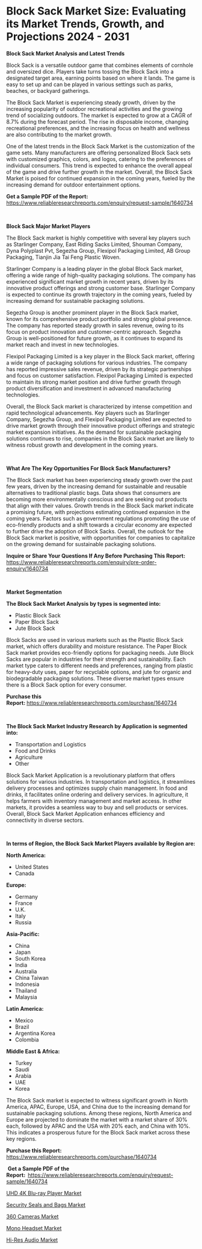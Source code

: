 <p><h1>Block Sack Market Size: Evaluating its Market Trends, Growth, and Projections 2024 - 2031</h1></p><p><strong>Block Sack Market Analysis and Latest Trends</strong></p>
<p><p>Block Sack is a versatile outdoor game that combines elements of cornhole and oversized dice. Players take turns tossing the Block Sack into a designated target area, earning points based on where it lands. The game is easy to set up and can be played in various settings such as parks, beaches, or backyard gatherings.</p><p>The Block Sack Market is experiencing steady growth, driven by the increasing popularity of outdoor recreational activities and the growing trend of socializing outdoors. The market is expected to grow at a CAGR of 8.7% during the forecast period. The rise in disposable income, changing recreational preferences, and the increasing focus on health and wellness are also contributing to the market growth.</p><p>One of the latest trends in the Block Sack Market is the customization of the game sets. Many manufacturers are offering personalized Block Sack sets with customized graphics, colors, and logos, catering to the preferences of individual consumers. This trend is expected to enhance the overall appeal of the game and drive further growth in the market. Overall, the Block Sack Market is poised for continued expansion in the coming years, fueled by the increasing demand for outdoor entertainment options.</p></p>
<p><strong>Get a Sample PDF of the Report:&nbsp;</strong> <a href="https://www.reliableresearchreports.com/enquiry/request-sample/1640734">https://www.reliableresearchreports.com/enquiry/request-sample/1640734</a></p>
<p>&nbsp;</p>
<p><strong>Block Sack Major Market Players</strong></p>
<p><p>The Block Sack market is highly competitive with several key players such as Starlinger Company, East Riding Sacks Limited, Shouman Company, Dyna Polyplast Pvt, Segezha Group, Flexipol Packaging Limited, AB Group Packaging, Tianjin Jia Tai Feng Plastic Woven.</p><p>Starlinger Company is a leading player in the global Block Sack market, offering a wide range of high-quality packaging solutions. The company has experienced significant market growth in recent years, driven by its innovative product offerings and strong customer base. Starlinger Company is expected to continue its growth trajectory in the coming years, fueled by increasing demand for sustainable packaging solutions.</p><p>Segezha Group is another prominent player in the Block Sack market, known for its comprehensive product portfolio and strong global presence. The company has reported steady growth in sales revenue, owing to its focus on product innovation and customer-centric approach. Segezha Group is well-positioned for future growth, as it continues to expand its market reach and invest in new technologies.</p><p>Flexipol Packaging Limited is a key player in the Block Sack market, offering a wide range of packaging solutions for various industries. The company has reported impressive sales revenue, driven by its strategic partnerships and focus on customer satisfaction. Flexipol Packaging Limited is expected to maintain its strong market position and drive further growth through product diversification and investment in advanced manufacturing technologies.</p><p>Overall, the Block Sack market is characterized by intense competition and rapid technological advancements. Key players such as Starlinger Company, Segezha Group, and Flexipol Packaging Limited are expected to drive market growth through their innovative product offerings and strategic market expansion initiatives. As the demand for sustainable packaging solutions continues to rise, companies in the Block Sack market are likely to witness robust growth and development in the coming years.</p></p>
<p>&nbsp;</p>
<p><strong>What Are The Key Opportunities For Block Sack Manufacturers?</strong></p>
<p><p>The Block Sack market has been experiencing steady growth over the past few years, driven by the increasing demand for sustainable and reusable alternatives to traditional plastic bags. Data shows that consumers are becoming more environmentally conscious and are seeking out products that align with their values. Growth trends in the Block Sack market indicate a promising future, with projections estimating continued expansion in the coming years. Factors such as government regulations promoting the use of eco-friendly products and a shift towards a circular economy are expected to further drive the adoption of Block Sacks. Overall, the outlook for the Block Sack market is positive, with opportunities for companies to capitalize on the growing demand for sustainable packaging solutions.</p></p>
<p><strong>Inquire or Share Your Questions If Any Before Purchasing This Report:</strong> <a href="https://www.reliableresearchreports.com/enquiry/pre-order-enquiry/1640734">https://www.reliableresearchreports.com/enquiry/pre-order-enquiry/1640734</a></p>
<p>&nbsp;</p>
<p><strong>Market Segmentation</strong></p>
<p><strong>The Block Sack Market Analysis by types is segmented into:</strong></p>
<p><ul><li>Plastic Block Sack</li><li>Paper Block Sack</li><li>Jute Block Sack</li></ul></p>
<p><p>Block Sacks are used in various markets such as the Plastic Block Sack market, which offers durability and moisture resistance. The Paper Block Sack market provides eco-friendly options for packaging needs. Jute Block Sacks are popular in industries for their strength and sustainability. Each market type caters to different needs and preferences, ranging from plastic for heavy-duty uses, paper for recyclable options, and jute for organic and biodegradable packaging solutions. These diverse market types ensure there is a Block Sack option for every consumer.</p></p>
<p><strong>Purchase this Report:&nbsp;</strong><a href="https://www.reliableresearchreports.com/purchase/1640734">https://www.reliableresearchreports.com/purchase/1640734</a></p>
<p>&nbsp;</p>
<p><strong>The Block Sack Market Industry Research by Application is segmented into:</strong></p>
<p><ul><li>Transportation and Logistics</li><li>Food and Drinks</li><li>Agriculture</li><li>Other</li></ul></p>
<p><p>Block Sack Market Application is a revolutionary platform that offers solutions for various industries. In transportation and logistics, it streamlines delivery processes and optimizes supply chain management. In food and drinks, it facilitates online ordering and delivery services. In agriculture, it helps farmers with inventory management and market access. In other markets, it provides a seamless way to buy and sell products or services. Overall, Block Sack Market Application enhances efficiency and connectivity in diverse sectors.</p></p>
<p>&nbsp;</p>
<p><strong>In terms of Region, the Block Sack Market Players available by Region are:</strong></p>
<p>
    <p> <strong> North America: </strong>
        <ul>
            <li>United States</li>
            <li>Canada</li>
        </ul>
        </p> 
    <p> <strong> Europe: </strong>
        <ul>
            <li>Germany</li>
            <li>France</li>
            <li>U.K.</li>
            <li>Italy</li>
            <li>Russia</li>
        </ul>
        </p> 
    <p> <strong> Asia-Pacific: </strong>
        <ul>
            <li>China</li>
            <li>Japan</li>
            <li>South Korea</li>
            <li>India</li>
            <li>Australia</li>
            <li>China Taiwan</li>
            <li>Indonesia</li>
            <li>Thailand</li>
            <li>Malaysia</li>
        </ul>
        </p> 
    <p> <strong> Latin America: </strong>
        <ul>
            <li>Mexico</li>
            <li>Brazil</li>
            <li>Argentina Korea</li>
            <li>Colombia</li>
        </ul>
        </p> 
    <p> <strong> Middle East & Africa: </strong>
        <ul>
            <li>Turkey</li>
            <li>Saudi</li>
            <li>Arabia</li>
            <li>UAE</li>
            <li>Korea</li>
        </ul>
    </p>
    </p>
<p><p>The Block Sack market is expected to witness significant growth in North America, APAC, Europe, USA, and China due to the increasing demand for sustainable packaging solutions. Among these regions, North America and Europe are projected to dominate the market with a market share of 30% each, followed by APAC and the USA with 20% each, and China with 10%. This indicates a prosperous future for the Block Sack market across these key regions.</p></p>
<p><strong>Purchase this Report: </strong><a href="https://www.reliableresearchreports.com/purchase/1640734">https://www.reliableresearchreports.com/purchase/1640734</a></p>
<p>&nbsp;<strong>Get a Sample PDF of the Report:&nbsp;&nbsp;</strong><a href="https://www.reliableresearchreports.com/enquiry/request-sample/1640734">https://www.reliableresearchreports.com/enquiry/request-sample/1640734</a></p>
<p><strong></strong></p>
<p><p><a href="https://github.com/derrinmiltonellis35gcl/Market-Research-Report-List-1/blob/main/uhd-4k-blu-ray-player-market.md">UHD 4K Blu-ray Player Market</a></p><p><a href="https://issuu.com/reportprime-2/docs/security-seals-and-bags-market-size-2030.pptx">Security Seals and Bags Market</a></p><p><a href="https://github.com/lababdou/Market-Research-Report-List-1/blob/main/360-cameras-market.md">360 Cameras Market</a></p><p><a href="https://issuu.com/reportprime-2/docs/mono-headset-market-size-2030.pptx">Mono Headset Market</a></p><p><a href="https://github.com/rahu1503/Market-Research-Report-List-2/blob/main/hi-res-audio-market.md">Hi-Res Audio Market</a></p></p>